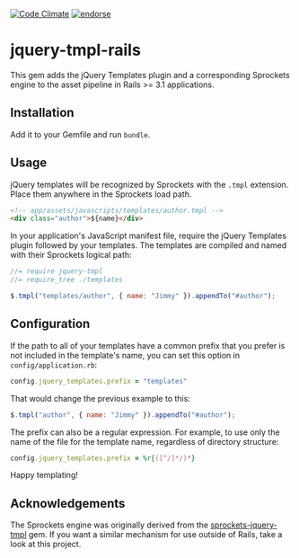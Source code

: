 [![Code Climate](https://codeclimate.com/github/jimmycuadra/jquery-tmpl-rails.png)](https://codeclimate.com/github/jimmycuadra/jquery-tmpl-rails) [![endorse](http://api.coderwall.com/jimmycuadra/endorsecount.png)](http://coderwall.com/jimmycuadra)

# jquery-tmpl-rails

This gem adds the jQuery Templates plugin and a corresponding Sprockets engine to the asset pipeline in Rails >= 3.1 applications.

## Installation

Add it to your Gemfile and run `bundle`.

## Usage

jQuery templates will be recognized by Sprockets with the `.tmpl` extension. Place them anywhere in the Sprockets load path.

```html
<!-- app/assets/javascripts/templates/author.tmpl -->
<div class="author">${name}</div>
```

In your application's JavaScript manifest file, require the jQuery Templates plugin followed by your templates. The templates are compiled and named with their Sprockets logical path:

```javascript
//= require jquery-tmpl
//= require_tree ./templates

$.tmpl("templates/author", { name: "Jimmy" }).appendTo("#author");
```

## Configuration

If the path to all of your templates have a common prefix that you prefer is not included in the template's name, you can set this option in `config/application.rb`:

```ruby
config.jquery_templates.prefix = "templates"
```

That would change the previous example to this:

```javascript
$.tmpl("author", { name: "Jimmy" }).appendTo("#author");
```

The prefix can also be a regular expression. For example, to use only the name of the file for the template name, regardless of directory structure:

```ruby
config.jquery_templates.prefix = %r{([^/]*/)*}
```

Happy templating!

## Acknowledgements

The Sprockets engine was originally derived from the [sprockets-jquery-tmpl](https://github.com/rdy/sprockets-jquery-tmpl) gem. If you want a similar mechanism for use outside of Rails, take a look at this project.
